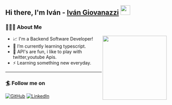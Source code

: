 ## Hi there, I'm Iván - [Iván Giovanazzi][github] <img src="https://raw.githubusercontent.com/iampavangandhi/iampavangandhi/master/gifs/Hi.gif" width="30px"></h2>

### 👨🏻‍💻 About Me

<img align='right' src='https://user-images.githubusercontent.com/5713670/87202985-820dcb80-c2b6-11ea-9f56-7ec461c497c3.gif' width='200"'>

- 📈 I'm a Backend Software Developer!
- 🌱 I’m currently learning typescript.
- 🥅 API's are fun, i like to play with twitter,youtube Apis.
- ⚡ Learning something new everyday.

---

### 🏄 Follow me on

[![GitHub](https://img.shields.io/badge/github-%23100000.svg?&style=for-the-badge&logo=github&logoColor=white)](https://github.com/ivano9)
[![LinkedIn](https://img.shields.io/badge/linkedin-%230077B5.svg?&style=for-the-badge&logo=linkedin&logoColor=white)](https://www.linkedin.com/in/ivanog/)

[github]: https://github.com/ivano9
